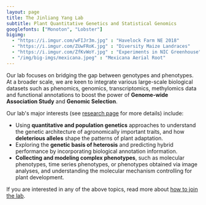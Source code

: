 ```yaml
---
layout: page
title: The Jinliang Yang Lab
subtitle: Plant Quantitative Genetics and Statistical Genomics
googlefonts: ["Monoton", "Lobster"]
bigimg:
  - "https://i.imgur.com/wFIJr3m.jpg" : "Havelock Farm NE 2018"
  - "https://i.imgur.com/ZUwFRoK.jpg" : "Diversity Maize Landraces"
  - "https://i.imgur.com/ZfKvWoY.jpg" : "Experiments in NIC Greenhouse"
  - "/img/big-imgs/mexicana.jpeg" : "Mexicana Aerial Root"
---
```


Our lab focuses on bridging the gap between genotypes and phenotypes. At a broader scale, we are keen to integrate various large-scale biological datasets such as phenomics, genomics, transcriptomics, methylomics data and functional annotations to boost the power of **Genome-wide Association Study** and **Genomic Selection**.

Our lab's major interests (see [research page](/research/) for more details) include:  
 - Using **quantitative and population genetics** approaches to understand the genetic architecture of agronomically important traits, and how **deleterious alleles** shape the patterns of plant adaptation.  
 - Exploring the **genetic basis of heterosis** and predicting hybrid performance by incorporating biological annotation information.  
 - **Collecting and modeling complex phenotypes**, such as molecular phenotypes, time series phenotypes, or phenotypes obtained via image analyses, and understanding the molecular mechanism controlling for plant development.  

If you are interested in any of the above topics, read more about [how to join the lab](/positions).
